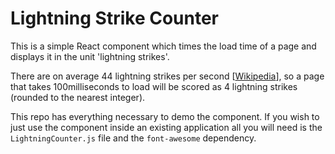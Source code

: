 # Lightning Strike Counter

This is a simple React component which times the load time of a page and displays it in the unit 'lightning strikes'.

There are on average 44 lightning strikes per second [[Wikipedia](https://en.wikipedia.org/wiki/Distribution_of_lightning)], so a page that takes 100milliseconds to load will be scored as 4 lightning strikes (rounded to the nearest integer).

This repo has everything necessary to demo the component. If you wish to just use the component inside an existing application all you will need is the `LightningCounter.js` file and the `font-awesome` dependency.
